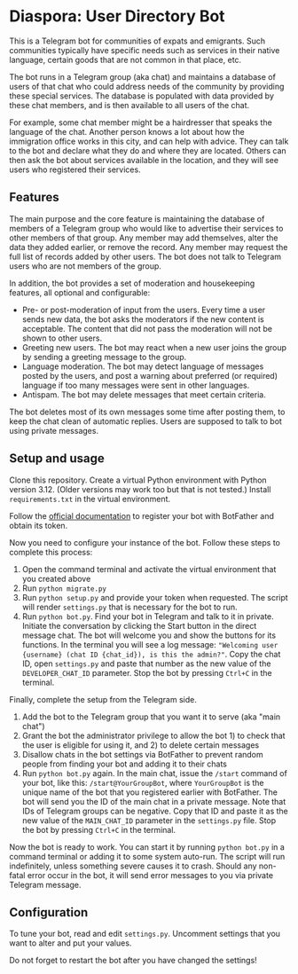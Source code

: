 # Diaspora: User Directory Bot

This is a Telegram bot for communities of expats and emigrants.  Such communities typically have specific needs such as services in their native language, certain goods that are not common in that place, etc.

The bot runs in a Telegram group (aka chat) and maintains a database of users of that chat who could address needs of the community by providing these special services.  The database is populated with data provided by these chat members, and is then available to all users of the chat.

For example, some chat member might be a hairdresser that speaks the language of the chat.  Another person knows a lot about how the immigration office works in this city, and can help with advice.  They can talk to the bot and declare what they do and where they are located.  Others can then ask the bot about services available in the location, and they will see users who registered their services.

## Features

The main purpose and the core feature is maintaining the database of members of a Telegram group who would like to advertise their services to other members of that group.  Any member may add themselves, alter the data they added earlier, or remove the record.  Any member may request the full list of records added by other users.  The bot does not talk to Telegram users who are not members of the group.

In addition, the bot provides a set of moderation and housekeeping features, all optional and configurable:

- Pre- or post-moderation of input from the users.  Every time a user sends new data, the bot asks the moderators if the new content is acceptable.  The content that did not pass the moderation will not be shown to other users.
- Greeting new users.  The bot may react when a new user joins the group by sending a greeting message to the group.
- Language moderation.  The bot may detect language of messages posted by the users, and post a warning about preferred (or required) language if too many messages were sent in other languages.
- Antispam.  The bot may delete messages that meet certain criteria.

The bot deletes most of its own messages some time after posting them, to keep the chat clean of automatic replies.  Users are supposed to talk to bot using private messages.

## Setup and usage

Clone this repository.  Create a virtual Python environment with Python version 3.12.  (Older versions may work too but that is not tested.) Install `requirements.txt` in the virtual environment.

Follow the [official documentation](https://core.telegram.org/bots#how-do-i-create-a-bot) to register your bot with BotFather and obtain its token.

Now you need to configure your instance of the bot.  Follow these steps to complete this process:
1. Open the command terminal and activate the virtual environment that you created above
2. Run `python migrate.py`
3. Run `python setup.py` and provide your token when requested.  The script will render `settings.py` that is necessary for the bot to run.
4. Run `python bot.py`.  Find your bot in Telegram and talk to it in private.  Initiate the conversation by clicking the Start button in the direct message chat.  The bot will welcome you and show the buttons for its functions.  In the terminal you will see a log message: `"Welcoming user {username} (chat ID {chat_id}), is this the admin?"`.  Copy the chat ID, open `settings.py` and paste that number as the new value of the `DEVELOPER_CHAT_ID` parameter.  Stop the bot by pressing `Ctrl+C` in the terminal.

Finally, complete the setup from the Telegram side.

1. Add the bot to the Telegram group that you want it to serve (aka "main chat")
2. Grant the bot the administrator privilege to allow the bot 1) to check that the user is eligible for using it, and 2) to delete certain messages
3. Disallow chats in the bot settings via BotFather to prevent random people from finding your bot and adding it to their chats
4. Run `python bot.py` again.  In the main chat, issue the `/start` command of your bot, like this: `/start@YourGroupBot`, where `YourGroupBot` is the unique name of the bot that you registered earlier with BotFather.  The bot will send you the ID of the main chat in a private message.  Note that IDs of Telegram groups can be negative.  Copy that ID and paste it as the new value of the `MAIN_CHAT_ID` parameter in the `settings.py` file.  Stop the bot by pressing `Ctrl+C` in the terminal.

Now the bot is ready to work.  You can start it by running `python bot.py` in a command terminal or adding it to some system auto-run.  The script will run indefinitely, unless something severe causes it to crash.  Should any non-fatal error occur in the bot, it will send error messages to you via private Telegram message.

## Configuration

To tune your bot, read and edit `settings.py`.  Uncomment settings that you want to alter and put your values.

Do not forget to restart the bot after you have changed the settings!
